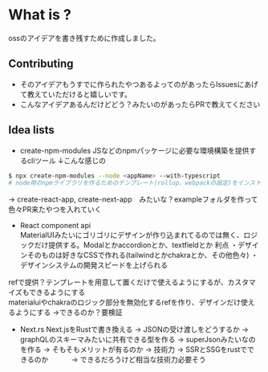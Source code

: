 # What is ? 
ossのアイデアを書き残すために作成しました。

## Contributing
- そのアイデアもうすでに作られたやつあるよってのがあったらIssuesにあげて教えていただけると嬉しいです。
- こんなアイデアあるんだけどどう？みたいのがあったらPRで教えてください


## Idea lists

- create-npm-modules
JSなどのnpmパッケージに必要な環境構築を提供するcliツール
↓こんな感じの
```bash
$ npx create-npm-modules --node <appName> --with-typescript
# node用のnpmライブラリを作るためのテンプレート(rollup、webpackの設定)をインストールするみたいな
```
 -> create-react-app, create-next-app　みたいな？exampleフォルダを作って色々PR来たやつを入れていく

- React component api    
MaterialUIみたいにゴリゴリにデザインが作り込まれてるのでは無く、ロジックだけ提供する。Modalとかaccordionとか、textfieldとか
利点
 ・デザインそのものは好きなCSSで作れる(tailwindとかchakraとか、その他色々)
 ・デザインシステムの開発スピードを上げられる    
 
 refで提供？テンプレートを用意して置くだけで使えるようにするが、カスタマイズもできるようにする    
materialuiやchakraのロジック部分を無効化するrefを作り、デザインだけ使えるようにする
 ->できるのか？要検証

- Next.rs
 Next.jsをRustで書き換える
 -> JSONの受け渡しをどうするか 
   -> graphQLのスキーマみたいに共有できる型を作る
   -> superJsonみたいなのを作る
   -> そもそもメリットが有るのか
   -> 技術力
 -> SSRとSSGをrustでできるのか　
 　　-> できるだろうけど相当な技術力必要そう
